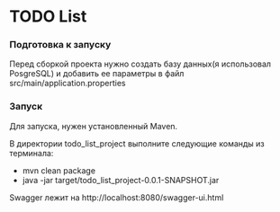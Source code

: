 # TODO List

### Подготовка к запуску
Перед сборкой проекта нужно создать базу данных(я использовал PosgreSQL) и добавить ее параметры в файл src/main/application.properties

### Запуск
Для запуска, нужен установленный Maven.

В директории todo_list_project выполните следующие команды из терминала:
- mvn clean package
- java -jar target/todo_list_project-0.0.1-SNAPSHOT.jar

Swagger лежит на http://localhost:8080/swagger-ui.html

